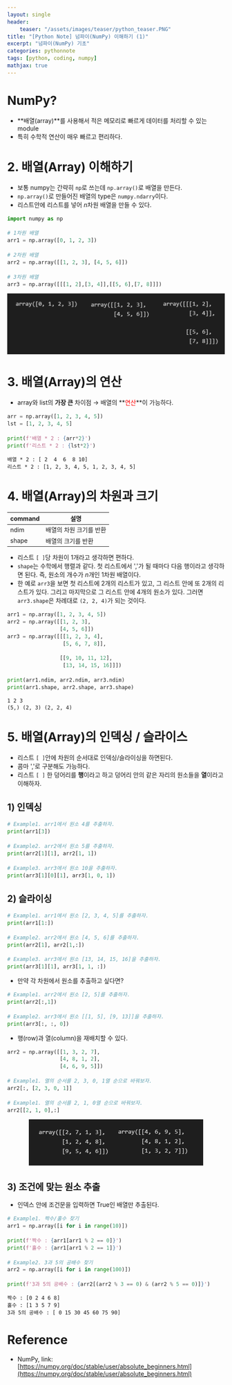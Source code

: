 ```yaml
---
layout: single
header:
    teaser: "/assets/images/teaser/python_teaser.PNG"
title: "[Python Note] 넘파이(NumPy) 이해하기 (1)"
excerpt: "넘파이(NumPy) 기초"
categories: pythonnote
tags: [python, coding, numpy]
mathjax: true
---
```


# NumPy?
* **배열(array)**를 사용해서 적은 메모리로 빠르게 데이터를 처리할 수 있는 module
* 특히 수학적 연산이 매우 빠르고 편리하다.

# 2. 배열(Array) 이해하기
* 보통 numpy는 간략히 `np`로 쓰는데 `np.array()`로 배열을 만든다. 
* `np.array()`로 만들어진 배열의 type은 `numpy.ndarry`이다.
* 리스트안에 리스트를 넣어 $n$차원 배열을 만들 수 있다. 

```python
import numpy as np

# 1차원 배열
arr1 = np.array([0, 1, 2, 3])

# 2차원 배열 
arr2 = np.array([[1, 2, 3], [4, 5, 6]])

# 3차원 배열
arr3 = np.array([[[1, 2],[3, 4]],[[5, 6],[7, 8]]])
```

<p style="text-align:center;">
    <img src="/assets/images/numpy/array1.PNG">
</p>

# 3. 배열(Array)의 연산
* array와 list의 **가장 큰** 차이점 $\rightarrow$ 배열의 **<font color='red'>연산</font>**이 가능하다.

```python
arr = np.array([1, 2, 3, 4, 5])
lst = [1, 2, 3, 4, 5]

print(f'배열 * 2 : {arr*2}')
print(f'리스트 * 2 : {lst*2}')
```
```
배열 * 2 : [ 2  4  6  8 10]
리스트 * 2 : [1, 2, 3, 4, 5, 1, 2, 3, 4, 5]
```

# 4. 배열(Array)의 차원과 크기

|command|설명|
|-------|---|
|ndim   | 배열의 차원 크기를 반환 |
|shape  | 배열의 크기를 반환 |

* 리스트 `[ ]`당 차원이 1개라고 생각하면 편하다.
* `shape`는 수학에서 행렬과 같다. 첫 리스트에서 ','가 될 때마다 다음 행이라고 생각하면 된다. 즉, 원소의 개수가 $n$개인 1차원 배열이다.
* 한 예로 `arr3`을 보면 첫 리스트에 2개의 리스트가 있고, 그 리스트 안에 또 2개의 리스트가 있다. 그리고 마지막으로 그 리스트 안에 4개의 원소가 있다. 그러면 `arr3.shape`은 차례대로 `(2, 2, 4)`가 되는 것이다. 

```python
arr1 = np.array([1, 2, 3, 4, 5])
arr2 = np.array([[1, 2, 3], 
                 [4, 5, 6]])
arr3 = np.array([[[1, 2, 3, 4],
                  [5, 6, 7, 8]],
                 
                 [[9, 10, 11, 12],
                  [13, 14, 15, 16]]])

print(arr1.ndim, arr2.ndim, arr3.ndim)
print(arr1.shape, arr2.shape, arr3.shape)
```
```
1 2 3
(5,) (2, 3) (2, 2, 4)
```

# 5. 배열(Array)의 인덱싱 / 슬라이스
* 리스트 `[ ]`안에 차원의 순서대로 인덱싱/슬라이싱을 하면된다.
* 콤마 ','로 구분해도 가능하다.
* 리스트 `[ ]` 한 덩어리를 **행**이라고 하고 덩어리 안의 같은 자리의 원소들을 **열**이라고 이해하자.

## 1) 인덱싱

```python
# Example1. arr1에서 원소 4를 추출하자.
print(arr1[3])

# Example2. arr2에서 원소 5를 추출하자.
print(arr2[1][1], arr2[1, 1])

# Example3. arr3에서 원소 10을 추출하자. 
print(arr3[1][0][1], arr3[1, 0, 1])
```

## 2) 슬라이싱

```python
# Example1. arr1에서 원소 [2, 3, 4, 5]를 추출하자.
print(arr1[1:])

# Example2. arr2에서 원소 [4, 5, 6]를 추출하자.
print(arr2[1], arr2[1,:])

# Example3. arr3에서 원소 [13, 14, 15, 16]을 추출하자. 
print(arr3[1][1], arr3[1, 1, :])
```

* 만약 각 차원에서 원소를 추출하고 싶다면?

```python
# Example1. arr2에서 원소 [2, 5]를 추출하자.
print(arr2[:,1])

# Example2. arr3에서 원소 [[1, 5], [9, 13]]을 추출하자. 
print(arr3[:, :, 0])
```

*  행(row)과 열(column)을 재배치할 수 있다. 

```python
arr2 = np.array([[1, 3, 2, 7],
                 [4, 8, 1, 2], 
                 [4, 6, 9, 5]])

# Example1. 열의 순서를 2, 3, 0, 1열 순으로 바꿔보자.
arr2[:, [2, 3, 0, 1]]

# Example1. 열의 순서를 2, 1, 0열 순으로 바꿔보자.
arr2[[2, 1, 0],:]
```

<p style="text-align:center;">
    <img src="/assets/images/numpy/array2.PNG">
</p>

## 3) 조건에 맞는 원소 추출
* 인덱스 안에 조건문을 입력하면 True인 배열만 추출된다. 

```python
# Example1. 짝수/홀수 찾기 
arr1 = np.array([i for i in range(10)])

print(f'짝수 : {arr1[arr1 % 2 == 0]}')
print(f'홀수 : {arr1[arr1 % 2 == 1]}')

# Example2. 3과 5의 공배수 찾기
arr2 = np.array([i for i in range(100)])

print(f'3과 5의 공배수 : {arr2[(arr2 % 3 == 0) & (arr2 % 5 == 0)]}')
```
```
짝수 : [0 2 4 6 8]
홀수 : [1 3 5 7 9]
3과 5의 공배수 : [ 0 15 30 45 60 75 90]
```

<div class="notice" markdown="1">

# Reference

* NumPy, link: [https://numpy.org/doc/stable/user/absolute_beginners.html](https://numpy.org/doc/stable/user/absolute_beginners.html)
</div>
